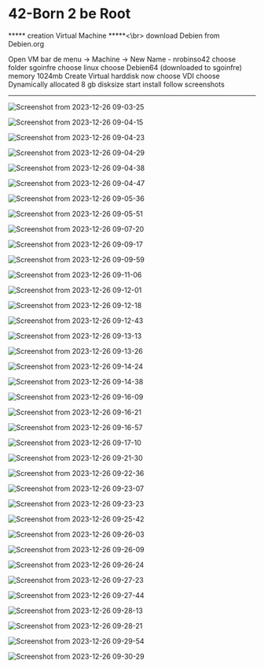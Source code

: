 # 42-Born 2 be Root

***** creation Virtual Machine *****<\br>
download Debien from Debien.org

Open VM
bar de menu -> Machine -> New
Name - nrobinso42
choose folder sgoinfre
choose linux
choose Debien64 (downloaded to sgoinfre)
memory 1024mb
Create Virtual harddisk now
choose VDI
choose Dynamically allocated
8 gb disksize
start
install
follow screenshots

*************************************

![Screenshot from 2023-12-26 09-03-25](https://github.com/NigeParis/42-Born_2_be_Root/assets/128382762/44add0e7-954b-4cf8-881e-3eec17fe77da)

![Screenshot from 2023-12-26 09-04-15](https://github.com/NigeParis/42-Born_2_be_Root/assets/128382762/12e2df01-539c-49a7-a573-094c131d397d)

![Screenshot from 2023-12-26 09-04-23](https://github.com/NigeParis/42-Born_2_be_Root/assets/128382762/7091f6e1-a731-4af8-b7cb-2f3d39734a4d)

![Screenshot from 2023-12-26 09-04-29](https://github.com/NigeParis/42-Born_2_be_Root/assets/128382762/8e2516d2-16cd-4e61-80c3-4477ae48c2e6)

![Screenshot from 2023-12-26 09-04-38](https://github.com/NigeParis/42-Born_2_be_Root/assets/128382762/5a8070d6-d2ed-4a8a-b9f4-93b44c9d09a1)

![Screenshot from 2023-12-26 09-04-47](https://github.com/NigeParis/42-Born_2_be_Root/assets/128382762/e5d25a28-fa1a-4460-a0c5-3c16667ef839)

![Screenshot from 2023-12-26 09-05-36](https://github.com/NigeParis/42-Born_2_be_Root/assets/128382762/2318ca95-3ed6-436d-986e-50748c297fff)

![Screenshot from 2023-12-26 09-05-51](https://github.com/NigeParis/42-Born_2_be_Root/assets/128382762/7dcc37ca-ccb6-4782-a622-e2731de2d9ba)

![Screenshot from 2023-12-26 09-07-20](https://github.com/NigeParis/42-Born_2_be_Root/assets/128382762/4de1112f-6ffb-4a8a-a343-46b2a65093f4)

![Screenshot from 2023-12-26 09-09-17](https://github.com/NigeParis/42-Born_2_be_Root/assets/128382762/09d2af23-9c8c-4439-a256-efb3ed5ad147)

![Screenshot from 2023-12-26 09-09-59](https://github.com/NigeParis/42-Born_2_be_Root/assets/128382762/361f6a35-e9c3-4103-8d2e-01ee78894210)

![Screenshot from 2023-12-26 09-11-06](https://github.com/NigeParis/42-Born_2_be_Root/assets/128382762/a742a3cb-9bc2-4bf4-8c9a-0737b5df5d26)

![Screenshot from 2023-12-26 09-12-01](https://github.com/NigeParis/42-Born_2_be_Root/assets/128382762/9f839d9f-43e2-4358-ba8a-1d6259d6939c)

![Screenshot from 2023-12-26 09-12-18](https://github.com/NigeParis/42-Born_2_be_Root/assets/128382762/60c16d94-7f6d-481c-9279-1af8d40fc602)

![Screenshot from 2023-12-26 09-12-43](https://github.com/NigeParis/42-Born_2_be_Root/assets/128382762/b60fe525-a980-49c4-96f1-c56c2b94216e)

![Screenshot from 2023-12-26 09-13-13](https://github.com/NigeParis/42-Born_2_be_Root/assets/128382762/d9d2e07d-856a-42a3-bfe6-d266e05632e4)

![Screenshot from 2023-12-26 09-13-26](https://github.com/NigeParis/42-Born_2_be_Root/assets/128382762/05bf5ba9-3613-4303-9770-20db7cb430d7)

![Screenshot from 2023-12-26 09-14-24](https://github.com/NigeParis/42-Born_2_be_Root/assets/128382762/31a0419e-68ea-4d60-8172-778c961d1413)

![Screenshot from 2023-12-26 09-14-38](https://github.com/NigeParis/42-Born_2_be_Root/assets/128382762/91d2ba4a-2293-429d-baf8-8188e6947c55)

![Screenshot from 2023-12-26 09-16-09](https://github.com/NigeParis/42-Born_2_be_Root/assets/128382762/a2b21a6e-f247-44a5-8e56-a70c2e7abcb6)

![Screenshot from 2023-12-26 09-16-21](https://github.com/NigeParis/42-Born_2_be_Root/assets/128382762/cbaa3234-fc17-4660-ad13-fb7c23e60dfb)

![Screenshot from 2023-12-26 09-16-57](https://github.com/NigeParis/42-Born_2_be_Root/assets/128382762/59d93827-8ec6-4b35-8a2d-d162ae9494de)

![Screenshot from 2023-12-26 09-17-10](https://github.com/NigeParis/42-Born_2_be_Root/assets/128382762/53e013bc-77c1-4692-85bb-eb5306eafb6b)

![Screenshot from 2023-12-26 09-21-30](https://github.com/NigeParis/42-Born_2_be_Root/assets/128382762/e6b63282-0251-4f19-87f0-6a1f235df501)

![Screenshot from 2023-12-26 09-22-36](https://github.com/NigeParis/42-Born_2_be_Root/assets/128382762/2173b5b2-13f9-4706-9f44-75d4a0a88c0c)

![Screenshot from 2023-12-26 09-23-07](https://github.com/NigeParis/42-Born_2_be_Root/assets/128382762/9735bc2c-78e3-4201-83a0-67e521608e22)

![Screenshot from 2023-12-26 09-23-23](https://github.com/NigeParis/42-Born_2_be_Root/assets/128382762/a8134fc6-a908-410f-8eb2-1bea9e7c2c21)

![Screenshot from 2023-12-26 09-25-42](https://github.com/NigeParis/42-Born_2_be_Root/assets/128382762/1ed5468e-4ec3-44a9-b23d-2361b0505ea6)

![Screenshot from 2023-12-26 09-26-03](https://github.com/NigeParis/42-Born_2_be_Root/assets/128382762/9a7718a7-9c07-4043-b733-d813893d4546)

![Screenshot from 2023-12-26 09-26-09](https://github.com/NigeParis/42-Born_2_be_Root/assets/128382762/0d8116f0-c802-44af-8088-80c1fbe977dd)

![Screenshot from 2023-12-26 09-26-24](https://github.com/NigeParis/42-Born_2_be_Root/assets/128382762/691e7229-8379-414c-bc14-45f956b82e59)

![Screenshot from 2023-12-26 09-27-23](https://github.com/NigeParis/42-Born_2_be_Root/assets/128382762/80068d84-3b41-494a-9e11-a1e0004a1ef2)

![Screenshot from 2023-12-26 09-27-44](https://github.com/NigeParis/42-Born_2_be_Root/assets/128382762/4972a979-6fbe-4a4f-b4dd-7ff286451505)

![Screenshot from 2023-12-26 09-28-13](https://github.com/NigeParis/42-Born_2_be_Root/assets/128382762/3d1a20ff-21a1-4e90-a127-cb8c8fe574ad)

![Screenshot from 2023-12-26 09-28-21](https://github.com/NigeParis/42-Born_2_be_Root/assets/128382762/7c21cc92-4e65-4067-a527-2e17337bdef0)

![Screenshot from 2023-12-26 09-29-54](https://github.com/NigeParis/42-Born_2_be_Root/assets/128382762/9afe372a-e29e-4022-b59f-62ece0b796d3)

![Screenshot from 2023-12-26 09-30-29](https://github.com/NigeParis/42-Born_2_be_Root/assets/128382762/c49990da-fd6f-4dc3-bde0-878bf98a9253)





